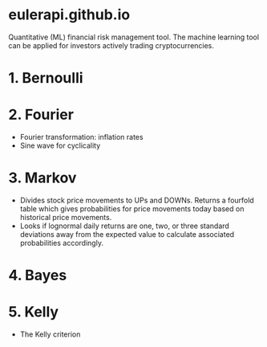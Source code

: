 # eulerapi.github.io

Quantitative (ML) financial risk management tool. The machine learning tool can be applied for investors actively trading cryptocurrencies.

# 1. Bernoulli
# 2. Fourier
 - Fourier transformation: inflation rates
 - Sine wave for cyclicality
# 3. Markov
- Divides stock price movements to UPs and DOWNs. Returns a fourfold table which gives probabilities for price movements today based on historical price movements.
- Looks if lognormal daily returns are one, two, or three standard deviations away from the expected value to calculate associated probabilities accordingly.
# 4. Bayes
# 5. Kelly
- The Kelly criterion
